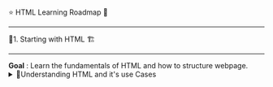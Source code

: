 ⭐ HTML Learning Roadmap 🚀
<hr>
📌1. Starting with HTML 🏗️
<hr>
<strong>Goal</strong> : Learn the fundamentals of HTML and how to structure webpage.
<br>
<details>
  <summary>📖Understanding HTML and it's use Cases</summary>
    <br>
    🔷Techniques for idea generation.

    🔷Developing mockups and initial designs.

    🔷Bringing the ideas to life with code or design tools.

</details>
